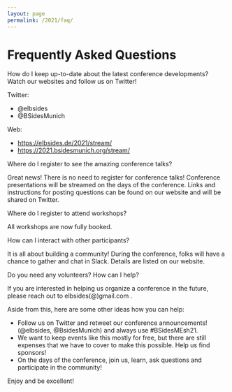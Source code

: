 ```yaml
---
layout: page
permalink: /2021/faq/
---
```


# Frequently Asked Questions

How do I keep up-to-date about the latest conference developments?
Watch our websites and follow us on Twitter!

Twitter:
- @elbsides
- @BSidesMunich

Web:
- https://elbsides.de/2021/stream/
- https://2021.bsidesmunich.org/stream/


Where do I register to see the amazing conference talks?

Great news! There is no need to register for conference talks! Conference presentations will be streamed on the days of the conference. Links and instructions for posting questions can be found on our website and will be shared on Twitter.

Where do I register to attend workshops?

All workshops are now fully booked.

How can I interact with other participants?

It is all about building a community! During the conference, folks will have a chance to gather and chat in Slack. Details are listed on our website.

Do you need any volunteers? How can I help?

If you are interested in helping us organize a conference in the future, please reach out to elbsides(@)gmail.com .

Aside from this, here are some other ideas how you can help:
- Follow us on Twitter and retweet our conference announcements! (@elbsides, @BsidesMunich) and always use #BSidesMEsh21.
- We want to keep events like this mostly for free, but there are still expenses that we have to cover to make this possible. Help us find sponsors!
- On the days of the conference, join us, learn, ask questions and participate in the community!

Enjoy and be excellent!
